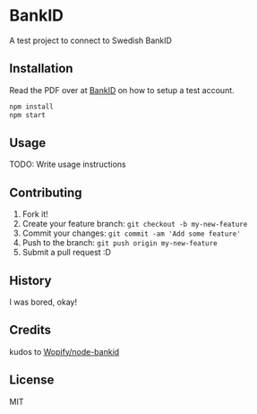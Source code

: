 # BankID
A test project to connect to Swedish BankID

## Installation
Read the PDF over at [BankID] on how to setup a test account.

```sh
npm install
npm start
```

## Usage
TODO: Write usage instructions

## Contributing
1. Fork it!
2. Create your feature branch: `git checkout -b my-new-feature`
3. Commit your changes: `git commit -am 'Add some feature'`
4. Push to the branch: `git push origin my-new-feature`
5. Submit a pull request :D

## History
I was bored, okay!

## Credits
kudos to [Wopify/node-bankid]

## License
MIT

[BankID]: <https://www.bankid.com/assets/bankid/rp/bankid-relying-party-guidelines-v2.15.pdf>
[Wopify/node-bankid]: <https://github.com/Wopify/node-bankid>